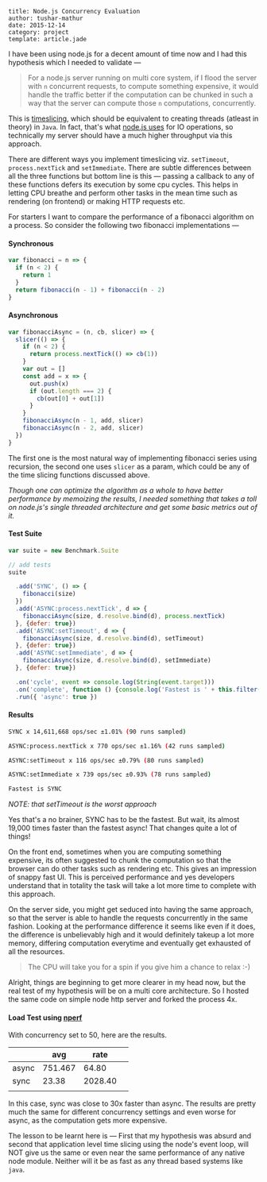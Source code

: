 ```metadata
title: Node.js Concurrency Evaluation
author: tushar-mathur
date: 2015-12-14
category: project
template: article.jade
```



I have been using node.js for a decent amount of time now and I had this hypothesis which I needed to validate —

>For a node.js server running on multi core system, if I flood the server with `n` concurrent requests, to compute something expensive, it would handle the traffic better if the computation can be chunked in such a way that the server can compute those `n` computations, concurrently.

This is [timeslicing](https://en.wikipedia.org/wiki/Computer_multitasking), which should be equivalent to creating threads (atleast in theory) in `Java`. In fact, that's what [node.js uses](https://strongloop.com/strongblog/node-js-is-faster-than-java/) for IO operations, so technically my server should have a much higher throughput via this approach.

There are different ways you implement timeslicing viz. `setTimeout`, `process.nextTick` and `setImmediate`. There are subtle differences between all the three functions but bottom line is this — passing a callback to any of these functions defers its execution by some cpu cycles. This helps in letting CPU breathe and perform other tasks in the mean time such as rendering (on frontend) or making HTTP requests etc.

For starters I want to compare the performance of a fibonacci algorithm on a process. So consider the following two fibonacci implementations —

#### Synchronous

```javascript
var fibonacci = n => {
  if (n < 2) {
    return 1
  }
  return fibonacci(n - 1) + fibonacci(n - 2)
}
```

#### Asynchronous

```javascript
var fibonacciAsync = (n, cb, slicer) => {
  slicer(() => {
    if (n < 2) {
      return process.nextTick(() => cb(1))
    }
    var out = []
    const add = x => {
      out.push(x)
      if (out.length === 2) {
        cb(out[0] + out[1])
      }
    }
    fibonacciAsync(n - 1, add, slicer)
    fibonacciAsync(n - 2, add, slicer)
  })
}
```

The first one is the most natural way of implementing fibonacci series using recursion, the second one uses `slicer` as a param, which could be any of the time slicing functions discussed above.


*Though one can optimize the algorithm as a whole to have better performance by memoizing the results, I needed something that takes a toll on node.js's single threaded architecture and get some basic metrics out of it.*

#### Test Suite

```javascript
var suite = new Benchmark.Suite

// add tests
suite

  .add('SYNC', () => {
    fibonacci(size)
  })
  .add('ASYNC:process.nextTick', d => {
    fibonacciAsync(size, d.resolve.bind(d), process.nextTick)
  }, {defer: true})
  .add('ASYNC:setTimeout', d => {
    fibonacciAsync(size, d.resolve.bind(d), setTimeout)
  }, {defer: true})
  .add('ASYNC:setImmediate', d => {
    fibonacciAsync(size, d.resolve.bind(d), setImmediate)
  }, {defer: true})

  .on('cycle', event => console.log(String(event.target)))
  .on('complete', function () {console.log('Fastest is ' + this.filter('fastest').pluck('name'))})
  .run({ 'async': true })

```

#### Results
```bash
SYNC x 14,611,668 ops/sec ±1.01% (90 runs sampled)

ASYNC:process.nextTick x 770 ops/sec ±1.16% (42 runs sampled)

ASYNC:setTimeout x 116 ops/sec ±0.79% (80 runs sampled)

ASYNC:setImmediate x 739 ops/sec ±0.93% (78 runs sampled)

Fastest is SYNC
```

*NOTE: that setTimeout is the worst approach*

Yes that's a no brainer, SYNC has to be the fastest. But wait, its almost 19,000 times faster than the fastest async! That changes quite a lot of things!

On the front end, sometimes when you are computing something expensive, its often suggested to chunk the computation so that the browser can do other tasks such as rendering etc. This gives an impression of snappy fast UI. This is perceived performance and yes developers understand that in totality the task will take a lot more time to complete with this approach.

On the server side, you might get seduced into having the same approach, so that the server is able to handle the requests concurrently in the same fashion. Looking at the performance difference it seems like even if it does, the difference is unbelievably high and it would definitely takeup a lot more memory, differing computation everytime and eventually get exhausted of all the resources.

>The CPU will take you for a spin if you give him a chance to relax :-)

Alright, things are beginning to get more clearer in my head now, but the real test of my hypothesis will be on a multi core architecture. So I hosted the same code on simple node http server and forked the process 4x.

#### Load Test using [nperf](npmjs.com/package/nperf)
With concurrency set to 50, here are the results.

|       | avg     | rate    |   |
|-------|---------|---------|---|
| async | 751.467 | 64.80   |   |
| sync  | 23.38   | 2028.40 |   |
|       |         |         |   |

In this case, sync was close to 30x faster than async. The results are pretty much the same for different concurrency settings and even worse for async, as the computation gets more expensive.

The lesson to be learnt here is — First that my hypothesis was absurd and second that application level time slicing using the node's event loop, will NOT give us the same or even near the same performance of any native node module. Neither will it be as fast as any thread based systems like `java`.
